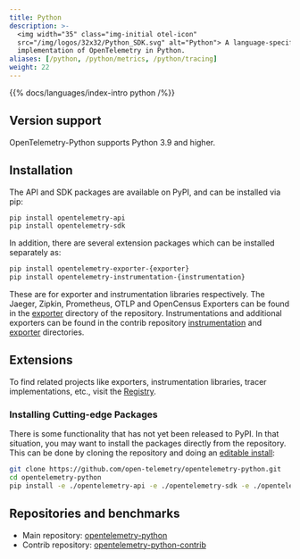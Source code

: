 ```yaml
---
title: Python
description: >-
  <img width="35" class="img-initial otel-icon"
  src="/img/logos/32x32/Python_SDK.svg" alt="Python"> A language-specific
  implementation of OpenTelemetry in Python.
aliases: [/python, /python/metrics, /python/tracing]
weight: 22
---
```


{{% docs/languages/index-intro python /%}}

## Version support

OpenTelemetry-Python supports Python 3.9 and higher.

## Installation

The API and SDK packages are available on PyPI, and can be installed via pip:

```sh
pip install opentelemetry-api
pip install opentelemetry-sdk
```

In addition, there are several extension packages which can be installed
separately as:

```sh
pip install opentelemetry-exporter-{exporter}
pip install opentelemetry-instrumentation-{instrumentation}
```

These are for exporter and instrumentation libraries respectively. The Jaeger,
Zipkin, Prometheus, OTLP and OpenCensus Exporters can be found in the
[exporter](https://github.com/open-telemetry/opentelemetry-python/blob/main/exporter/)
directory of the repository. Instrumentations and additional exporters can be
found in the contrib repository
[instrumentation](https://github.com/open-telemetry/opentelemetry-python-contrib/tree/main/instrumentation)
and
[exporter](https://github.com/open-telemetry/opentelemetry-python-contrib/tree/main/exporter)
directories.

## Extensions

To find related projects like exporters, instrumentation libraries, tracer
implementations, etc., visit the [Registry](/ecosystem/registry/?s=python).

### Installing Cutting-edge Packages

There is some functionality that has not yet been released to PyPI. In that
situation, you may want to install the packages directly from the repository.
This can be done by cloning the repository and doing an
[editable install](https://pip.pypa.io/en/stable/reference/pip_install/#editable-installs):

```sh
git clone https://github.com/open-telemetry/opentelemetry-python.git
cd opentelemetry-python
pip install -e ./opentelemetry-api -e ./opentelemetry-sdk -e ./opentelemetry-semantic-conventions
```

## Repositories and benchmarks

- Main repository: [opentelemetry-python][]
- Contrib repository: [opentelemetry-python-contrib][]

[opentelemetry-python]: https://github.com/open-telemetry/opentelemetry-python
[opentelemetry-python-contrib]:
  https://github.com/open-telemetry/opentelemetry-python-contrib
